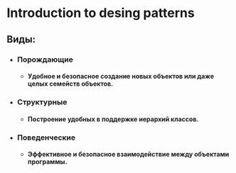 Introduction to desing patterns
===============================
## Виды:
- ### Порождающие 
  - #### Удобное и безопасное создание новых объектов или даже целых семейств объектов.
- ### Структурные
  - #### Построение удобных в поддержке иерархий классов.
- ### Поведенческие 
  - #### Эффективное и безопасное взаимодействие между объектами программы.
